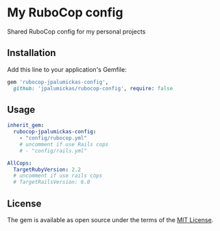 # My RuboCop config

Shared RuboCop config for my personal projects

## Installation

Add this line to your application's Gemfile:

```ruby
gem 'rubocop-jpalumickas-config',
  github: 'jpalumickas/rubocop-config', require: false
```

## Usage

```yml
inherit_gem:
  rubocop-jpalumickas-config:
    - "config/rubocop.yml"
    # uncomment if use Rails cops
    # - "config/rails.yml"

AllCops:
  TargetRubyVersion: 2.2
  # uncomment if use rails cops
  # TargetRailsVersion: 6.0
```

## License

The gem is available as open source under the terms of the [MIT License](https://opensource.org/licenses/MIT).
